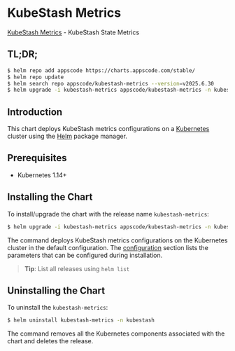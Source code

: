# KubeStash Metrics

[KubeStash Metrics](https://github.com/kubestash) - KubeStash State Metrics

## TL;DR;

```bash
$ helm repo add appscode https://charts.appscode.com/stable/
$ helm repo update
$ helm search repo appscode/kubestash-metrics --version=v2025.6.30
$ helm upgrade -i kubestash-metrics appscode/kubestash-metrics -n kubestash --create-namespace --version=v2025.6.30
```

## Introduction

This chart deploys KubeStash metrics configurations on a [Kubernetes](http://kubernetes.io) cluster using the [Helm](https://helm.sh) package manager.

## Prerequisites

- Kubernetes 1.14+

## Installing the Chart

To install/upgrade the chart with the release name `kubestash-metrics`:

```bash
$ helm upgrade -i kubestash-metrics appscode/kubestash-metrics -n kubestash --create-namespace --version=v2025.6.30
```

The command deploys KubeStash metrics configurations on the Kubernetes cluster in the default configuration. The [configuration](#configuration) section lists the parameters that can be configured during installation.

> **Tip**: List all releases using `helm list`

## Uninstalling the Chart

To uninstall the `kubestash-metrics`:

```bash
$ helm uninstall kubestash-metrics -n kubestash
```

The command removes all the Kubernetes components associated with the chart and deletes the release.


